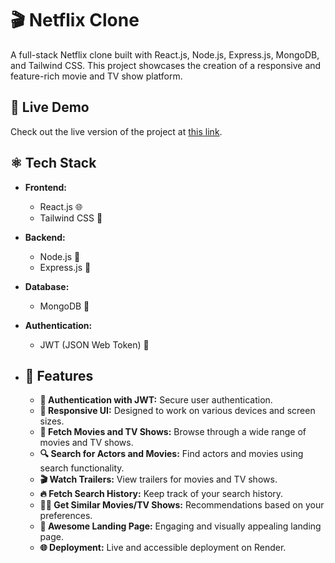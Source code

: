 # 🎬 Netflix Clone

A full-stack Netflix clone built with React.js, Node.js, Express.js, MongoDB, and Tailwind CSS. This project showcases the creation of a responsive and feature-rich movie and TV show platform.

## 🔗 Live Demo

Check out the live version of the project at [this link](https://netflix-clone-imu4.onrender.com/).

## ⚛️ Tech Stack

- **Frontend:**
  - React.js 🌐
  - Tailwind CSS 🎨

- **Backend:**
  - Node.js 🚀
  - Express.js 🌟

- **Database:**
  - MongoDB 💾

- **Authentication:**
  - JWT (JSON Web Token) 🔐
    
- ## 🚀 Features
  - **🔐 Authentication with JWT:** Secure user authentication.
  - **📱 Responsive UI:** Designed to work on various devices and screen sizes.
  - **🎥 Fetch Movies and TV Shows:** Browse through a wide range of movies and TV shows.
  - **🔍 Search for Actors and Movies:** Find actors and movies using search functionality.
  - **🎬 Watch Trailers:** View trailers for movies and TV shows.
  - **🔥 Fetch Search History:** Keep track of your search history.
  - **🐱‍👤 Get Similar Movies/TV Shows:** Recommendations based on your preferences.
  - **💙 Awesome Landing Page:** Engaging and visually appealing landing page.
  - **🌐 Deployment:** Live and accessible deployment on Render.
